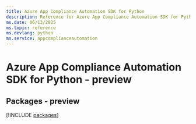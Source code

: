 ```yaml
---
title: Azure App Compliance Automation SDK for Python
description: Reference for Azure App Compliance Automation SDK for Python
ms.date: 06/13/2025
ms.topic: reference
ms.devlang: python
ms.service: appcomplianceautomation
---
```

# Azure App Compliance Automation SDK for Python - preview
## Packages - preview
[!INCLUDE [packages](app-compliance-automation-index.md)]